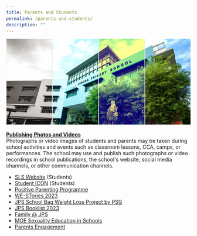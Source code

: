 ```yaml
---
title: Parents and Students
permalink: /parents-and-students/
description: ""
---
```

![](/images/Banner.png)

 <u><b>Publishing Photos and Videos</b></u>
 <br>Photographs or video images of students and parents may be taken during	school activities and events such as classroom lessons, CCA, camps,	or performances. The  school may use and publish such photographs or video recordings in school publications, the school's website, social media channels, or other communication channels.<br>
*   [SLS Website](https://vle.learning.moe.edu.sg/login) (Students)
*   [Student ICON](https://workspace.google.com/dashboard) (Students)
*   [Positive Parenting Programme](/files/JPS%202023%20L2%20Seminars.pdf)
* <a target="_blank" href="_others/WE STories 2023.md"> WE-STories 2023</a>
*   [JPS School Bag Weight Loss Project by PSG](/files/School%20Bag%20Weight%20Loss%20Project.pdf)
*   [JPS Booklist 2023](/forms/JPS-Booklist-2023/)
*   [Family @ JPS](/partners/Family-Matters-at-JPS/)
*  [MOE Sexuality Education in Schools](/cce/programmes/moe-sexuality-education-in-schools/)
*   [Parents Engagement](/parents-engagement/)